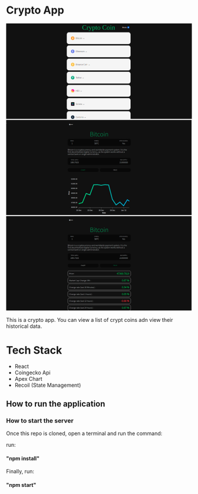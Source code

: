 # Crypto App

![Preview](images/image1.png?raw=true)
![Preview](images/image2.png?raw=true)
![Preview](images/image3.png?raw=true)

This is a crypto app. You can view a list of crypt coins adn view their historical data.

# Tech Stack

- React
- Coingecko Api
- Apex Chart
- Recoil (State Management)

## How to run the application

### How to start the server

Once this repo is cloned, open a terminal and run the command:

run:

#### "npm install"

Finally, run:

#### "npm start"
